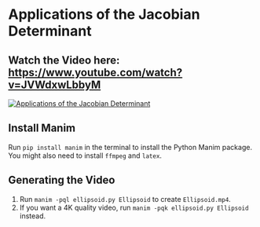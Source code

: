 # Applications of the Jacobian Determinant

## Watch the Video here: https://www.youtube.com/watch?v=JVWdxwLbbyM


[![Applications of the Jacobian Determinant](https://img.youtube.com/vi/JVWdxwLbbyM/0.jpg)](https://www.youtube.com/watch?v=JVWdxwLbbyM)

## Install Manim

Run `pip install manim` in the terminal to install the Python Manim package. You might also need to install `ffmpeg` and `latex`.

## Generating the Video
1. Run `manim -pql ellipsoid.py Ellipsoid` to create `Ellipsoid.mp4`.
2. If you want a 4K quality video, run `manim -pqk ellipsoid.py Ellipsoid` instead.
